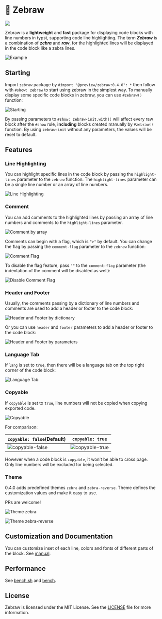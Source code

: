 # 🦓 Zebraw

<a href="https://typst.app/universe/package/zebraw">
<img src="https://img.shields.io/badge/dynamic/xml?url=https%3A%2F%2Ftypst.app%2Funiverse%2Fpackage%2Fzebraw&query=%2Fhtml%2Fbody%2Fdiv%2Fmain%2Fdiv%5B2%5D%2Faside%2Fsection%5B2%5D%2Fdl%2Fdd%5B3%5D&logo=typst&label=Universe&color=%2339cccc" />
</a>

Zebraw is a **lightweight** and **fast** package for displaying code blocks with line numbers in typst, supporting code line highlighting. The term _**Zebraw**_ is a combination of **_zebra_** and **_raw_**, for the highlighted lines will be displayed in the code block like a zebra lines.

![Example](assets/example_34.svg)

## Starting

Import `zebraw` package by `#import "@preview/zebraw:0.4.0": *` then follow with `#show: zebraw` to start using zebraw in the simplest way. To manually display some specific code blocks in zebraw, you can use `#zebraw()` function:

![Starting](assets/example_02.svg)

By passing parameters to ```#show: zebraw-init.with()``` will affect every raw block after the ```#show``` rule, **including** blocks created manually by ```#zebraw()``` function. By using `zebraw-init` without any parameters, the values will be reset to default.

## Features

### Line Highlighting

You can highlight specific lines in the code block by passing the `highlight-lines` parameter to the `zebraw` function. The `highlight-lines` parameter can be a single line number or an array of line numbers.

![Line Highlighting](assets/example_04.svg)

### Comment

You can add comments to the highlighted lines by passing an array of line numbers and comments to the `highlight-lines` parameter.

![Comment by array](assets/example_06.svg)

Comments can begin with a flag, which is `">"` by default. You can change the flag by passing the `comment-flag` parameter to the `zebraw` function:

![Comment Flag](assets/example_08.svg)

To disable the flag feature, pass `""` to the `comment-flag` parameter (the indentation of the comment will be disabled as well):

![Disable Comment Flag](assets/example_10.svg)

### Header and Footer

Usually, the comments passing by a dictionary of line numbers and comments are used to add a header or footer to the code block:

![Header and Footer by dictionary](assets/example_12.svg)

Or you can use `header` and `footer` parameters to add a header or footer to the code block:

![Header and Footer by parameters](assets/example_14.svg)

### Language Tab

If `lang` is set to `true`, then there will be a language tab on the top right corner of the code block:

![Language Tab](assets/example_16.svg)

### Copyable

If `copyable` is set to `true`, line numbers will not be copied when copying exported code.

![Copyable](assets/example_18.svg)

For comparison:

| `copyable: false`(Default)                   | `copyable: true`                           |
| -------------------------------------------- | ------------------------------------------ |
| ![copyable-false](assets/copyable-false.png) | ![copyable-true](assets/copyable-true.png) |

However when a code block is `copyable`, it won't be able to cross page. Only line numbers will be excluded for being selected.

### Theme

0.4.0 adds predefined themes `zebra` and `zebra-reverse`. Theme defines the customization values and make it easy to use.

PRs are welcome!

![Theme zebra](assets/example_20.svg)

![Theme zebra-reverse](assets/example_21.svg)

## Customization and Documentation

You can customize inset of each line, colors and fonts of different parts of the block. See [manual](./manual.pdf).

## Performance

See [bench.sh](./bench.sh) and [bench](./bench).

## License

Zebraw is licensed under the MIT License. See the [LICENSE](LICENSE) file for more information.
